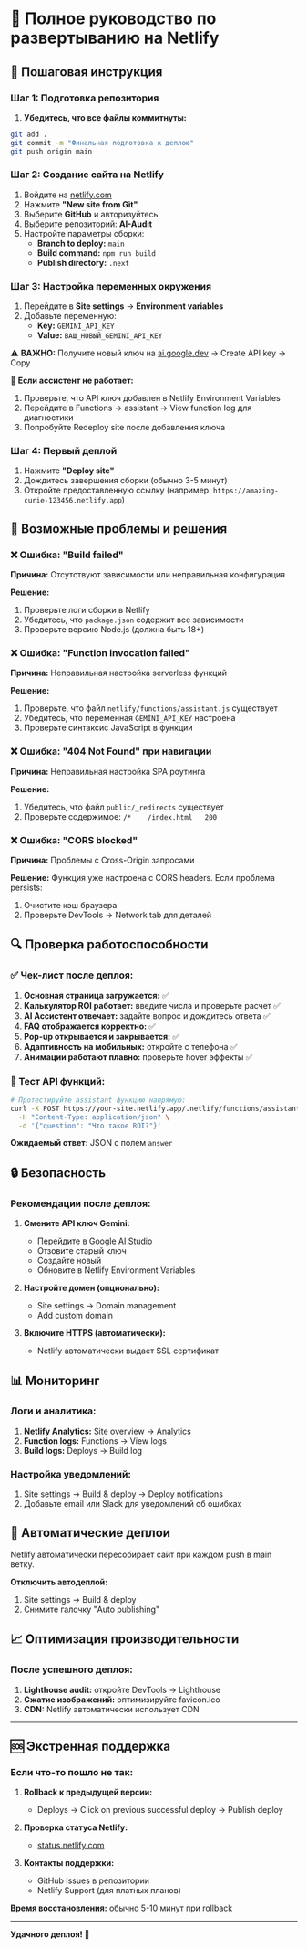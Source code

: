# 🚀 Полное руководство по развертыванию на Netlify

## 🎯 Пошаговая инструкция

### Шаг 1: Подготовка репозитория

1. **Убедитесь, что все файлы коммитнуты:**
```bash
git add .
git commit -m "Финальная подготовка к деплою"
git push origin main
```

### Шаг 2: Создание сайта на Netlify

1. Войдите на [netlify.com](https://netlify.com)
2. Нажмите **"New site from Git"**
3. Выберите **GitHub** и авторизуйтесь
4. Выберите репозиторий: **AI-Audit**
5. Настройте параметры сборки:
   - **Branch to deploy:** `main`
   - **Build command:** `npm run build`
   - **Publish directory:** `.next`

### Шаг 3: Настройка переменных окружения

1. Перейдите в **Site settings** → **Environment variables**
2. Добавьте переменную:
   - **Key:** `GEMINI_API_KEY`
   - **Value:** `ВАШ_НОВЫЙ_GEMINI_API_KEY`

⚠️ **ВАЖНО:** Получите новый ключ на [ai.google.dev](https://ai.google.dev/) → Create API key → Copy

🔧 **Если ассистент не работает:**
1. Проверьте, что API ключ добавлен в Netlify Environment Variables
2. Перейдите в Functions → assistant → View function log для диагностики
3. Попробуйте Redeploy site после добавления ключа

### Шаг 4: Первый деплой

1. Нажмите **"Deploy site"**
2. Дождитесь завершения сборки (обычно 3-5 минут)
3. Откройте предоставленную ссылку (например: `https://amazing-curie-123456.netlify.app`)

## 🔧 Возможные проблемы и решения

### ❌ Ошибка: "Build failed"

**Причина:** Отсутствуют зависимости или неправильная конфигурация

**Решение:**
1. Проверьте логи сборки в Netlify
2. Убедитесь, что `package.json` содержит все зависимости
3. Проверьте версию Node.js (должна быть 18+)

### ❌ Ошибка: "Function invocation failed"

**Причина:** Неправильная настройка serverless функций

**Решение:**
1. Проверьте, что файл `netlify/functions/assistant.js` существует
2. Убедитесь, что переменная `GEMINI_API_KEY` настроена
3. Проверьте синтаксис JavaScript в функции

### ❌ Ошибка: "404 Not Found" при навигации

**Причина:** Неправильная настройка SPA роутинга

**Решение:**
1. Убедитесь, что файл `public/_redirects` существует
2. Проверьте содержимое: `/*    /index.html   200`

### ❌ Ошибка: "CORS blocked"

**Причина:** Проблемы с Cross-Origin запросами

**Решение:**
Функция уже настроена с CORS headers. Если проблема persists:
1. Очистите кэш браузера
2. Проверьте DevTools → Network tab для деталей

## 🔍 Проверка работоспособности

### ✅ Чек-лист после деплоя:

1. **Основная страница загружается:** ✅
2. **Калькулятор ROI работает:** введите числа и проверьте расчет ✅
3. **AI Ассистент отвечает:** задайте вопрос и дождитесь ответа ✅
4. **FAQ отображается корректно:** ✅
5. **Pop-up открывается и закрывается:** ✅
6. **Адаптивность на мобильных:** откройте с телефона ✅
7. **Анимации работают плавно:** проверьте hover эффекты ✅

### 🧪 Тест API функций:

```bash
# Протестируйте assistant функцию напрямую:
curl -X POST https://your-site.netlify.app/.netlify/functions/assistant \
  -H "Content-Type: application/json" \
  -d '{"question": "Что такое ROI?"}'
```

**Ожидаемый ответ:** JSON с полем `answer`

## 🔒 Безопасность

### Рекомендации после деплоя:

1. **Смените API ключ Gemini:**
   - Перейдите в [Google AI Studio](https://ai.google.dev/)
   - Отзовите старый ключ
   - Создайте новый
   - Обновите в Netlify Environment Variables

2. **Настройте домен (опционально):**
   - Site settings → Domain management
   - Add custom domain

3. **Включите HTTPS (автоматически):**
   - Netlify автоматически выдает SSL сертификат

## 📊 Мониторинг

### Логи и аналитика:

1. **Netlify Analytics:** Site overview → Analytics
2. **Function logs:** Functions → View logs
3. **Build logs:** Deploys → Build log

### Настройка уведомлений:

1. Site settings → Build & deploy → Deploy notifications
2. Добавьте email или Slack для уведомлений об ошибках

## 🚀 Автоматические деплои

Netlify автоматически пересобирает сайт при каждом push в main ветку.

**Отключить автодеплой:**
1. Site settings → Build & deploy
2. Снимите галочку "Auto publishing"

## 📈 Оптимизация производительности

### После успешного деплоя:

1. **Lighthouse audit:** откройте DevTools → Lighthouse
2. **Сжатие изображений:** оптимизируйте favicon.ico
3. **CDN:** Netlify автоматически использует CDN

---

## 🆘 Экстренная поддержка

### Если что-то пошло не так:

1. **Rollback к предыдущей версии:**
   - Deploys → Click on previous successful deploy → Publish deploy

2. **Проверка статуса Netlify:**
   - [status.netlify.com](https://status.netlify.com)

3. **Контакты поддержки:**
   - GitHub Issues в репозитории
   - Netlify Support (для платных планов)

**Время восстановления:** обычно 5-10 минут при rollback

---

**Удачного деплоя! 🎉**
